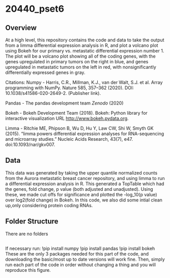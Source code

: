 # 20440_pset6

## Overview
At a high level, this repository contains the code and data to take the output from a limma differential expression analysis in R, and plot a volcano plot using Bokeh for our primary vs. metastatic differential expression number 1. The plot will be a volcano plot showing all of the coding genes, with the genes upregulated in primary tumors on the right in blue, and genes upregulated in metastatic tumors on the left in red, with nonsignificantly differentially expressed genes in gray.

Citations: 
Numpy - Harris, C.R., Millman, K.J., van der Walt, S.J. et al. Array programming with NumPy. Nature 585, 357–362 (2020). DOI: 10.1038/s41586-020-2649-2. (Publisher link). 

Pandas - The pandas development team _Zenodo_ (2020)

Bokeh - Bokeh Development Team (2018). Bokeh: Python library for interactive visualization URL http://www.bokeh.pydata.org.

Limma - Ritchie ME, Phipson B, Wu D, Hu Y, Law CW, Shi W, Smyth GK (2015). “limma powers differential expression analyses for RNA-sequencing and microarray studies.” Nucleic Acids Research, 43(7), e47. doi:10.1093/nar/gkv007.

## Data
This data was generated by taking the upper quantile normalized counts from the Aurora metastatic breast cancer repository, and using limma to run a differential expression analysis in R. This generated a TopTable which had the genes, fold change, p value (both adjusted and unadjusted). Using these, we made cut offs for significance and plotted the -log_10(p value) over log2(fold change) in Bokeh. In this code, we also did some intial clean up,only considering protein coding RNAs.

## Folder Structure
There are no folders

##
If necessary run:
!pip install numpy
!pip install pandas
!pip install bokeh
These are the only 3 packages needed for this part of the code, and downloading the basic/most up to date versions will work fine. 
Then, simply run each part of the code in order without changing a thing and you will reproduce this figure. 

